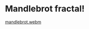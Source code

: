 # Mandlebrot fractal!

[mandlebrot.webm](https://github.com/user-attachments/assets/00e0c406-e976-455e-a93d-6d3adbed676e)
